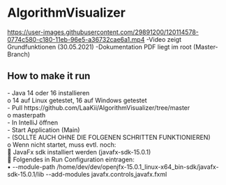 # AlgorithmVisualizer


https://user-images.githubusercontent.com/29891200/120114578-0774c580-c180-11eb-96e5-a36732cae6a1.mp4
-Video zeigt Grundfunktionen (30.05.2021)
-Dokumentation PDF liegt im root (Master-Branch)

<h2>How to make it run</h2>
-	Java 14 oder 16 installieren <br>
    o	14 auf Linux getestet, 16 auf Windows getestet</br>
-	Pull https://github.com/LaaKii/AlgorithmVisualizer/tree/master </br>
o	masterpath</br>
-	In IntelliJ öffnen</br>
-	Start Application (Main)</br>
-	(SOLLTE AUCH OHNE DIE FOLGENEN SCHRITTEN FUNKTIONIEREN)</br>
o	Wenn nicht startet, muss evtl. noch:</br>
	JavaFx sdk installiert werden (javafx-sdk-15.0.1)</br>
	Folgendes in Run Configuration eintragen:</br>
•	--module-path /home/dev/dev/openjfx-15.0.1_linux-x64_bin-sdk/javafx-sdk-15.0.1/lib --add-modules javafx.controls,javafx.fxml</br>
